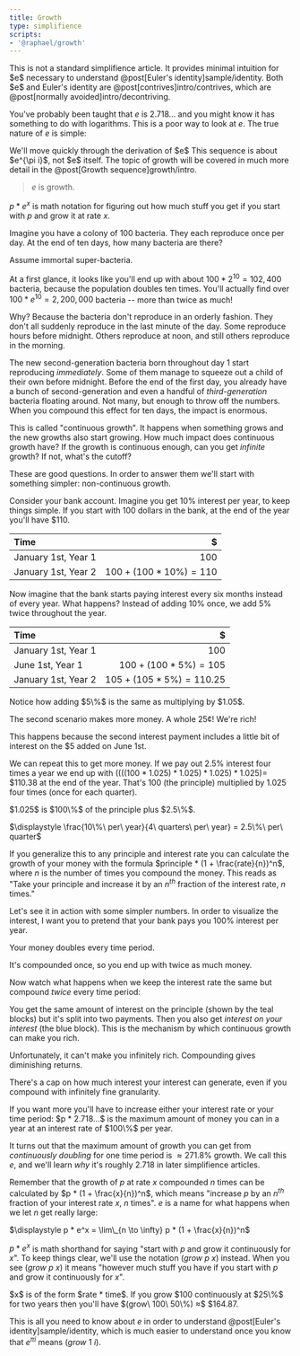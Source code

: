 ```yaml
---
title: Growth
type: simplifience
scripts:
- '@raphael/growth'
---
```


<div class="caution" markdown="block">
This is not a standard simplifience article. It provides minimal intuition for $e$ necessary to understand @post[Euler's identity]sample/identity. Both $e$ and Euler's identity are @post[contrives]intro/contrives, which are @post[normally avoided]intro/decontriving.
</div>

You've probably been taught that $e$ is $2.718...$ and you might know it has something to do with logarithms. This is a poor way to look at $e$. The true nature of $e$ is simple:

<aside class="info" markdown="block">
We'll move quickly through the derivation of $e$ This sequence is about $e^{\pi i}$, not $e$ itself. The topic of growth will be covered in much more detail in the @post[Growth sequence]growth/intro.
</aside>

> $e$ is growth.

$p * e^x$ is math notation for figuring out how much stuff you get if you start with $p$ and grow it at rate $x$.

Imagine you have a colony of 100 bacteria. They each reproduce once per day. At the end of ten days, <span class="info" markdown="inline">how many bacteria</span> are there?

<aside class="info" markdown="block">
Assume immortal super-bacteria.
</aside>

At a first glance, it looks like you'll end up with about $100 * 2^{10} = 102,400$ bacteria, because the population doubles ten times. You'll actually find over $100 * e^{10} = 2,200,000$ bacteria -- more than twice as much!

Why? Because the bacteria don't reproduce in an orderly fashion. They don't all suddenly reproduce in the last minute of the day. Some reproduce hours before midnight. Others reproduce at noon, and still others reproduce in the morning.

The new second-generation bacteria born throughout day 1 start reproducing *immediately*. Some of them manage to squeeze out a child of their own before midnight. Before the end of the first day, you already have a bunch of second-generation and even a handful of *third-generation* bacteria floating around. Not many, but enough to throw off the numbers. When you compound this effect for ten days, the impact is enormous.

This is called "continuous growth". It happens when something grows and the new growths also start growing. How much impact does continuous growth have? If the growth is continuous enough, can you get *infinite* growth? If not, what's the cutoff?

These are good questions. In order to answer them we'll start with something simpler: non-continuous growth.

Consider your bank account. Imagine you get $10\%$ interest per year, to keep things simple. If you start with $100$ dollars in the bank, at the end of the year you'll have <span>$</span>110.

| Time                |                          $ |
|:--------------------|---------------------------:|
| January 1st, Year 1 |                      $100$ |
| January 1st, Year 2 | $100 + (100 * 10\%) = 110$ |

Now imagine that the bank starts paying interest every six months instead of every year. What happens? Instead of adding 10% once, we add 5% twice throughout the year.

| Time                |                            $ |
|:--------------------|-----------------------------:|
| January 1st, Year 1 |                        $100$ |
| June 1st, Year 1    |    $100 + (100 * 5\%) = 105$ |
| January 1st, Year 2 | $105 + (105 * 5\%) = 110.25$ |

<aside class="info" markdown="block">
Notice how adding $5\%$ is the same as multiplying by $1.05$.
</aside>

The second scenario makes more money. A whole 25¢! We're rich!

This happens because the second interest payment includes a little bit of interest on the <span>$</span>5 added on June 1st.

We can repeat this to get more money. If we pay out $2.5\%$ interest four times a year we end up with $((((100 * 1.025) * 1.025) * 1.025) * 1.025) =$ <span>$</span>110.38 at the end of the year. That's $100$ (the principle) multiplied by <span class="info" markdown="inline">$1.025$</span> four times (once for each quarter).

<aside class="info" markdown="block">
$1.025$ is $100\%$ of the principle plus $2.5\%$.

$\displaystyle \frac{10\%\ per\ year}{4\ quarters\ per\ year} = 2.5\%\ per\ quarter$
</aside>

If you generalize this to any principle and interest rate you can calculate the growth of your money with the formula $principle * (1 + \frac{rate}{n})^n$, where $n$ is the number of times you compound the money. This reads as "Take your principle and increase it by an $n^{th}$ fraction of the interest rate, $n$ times."

Let's see it in action with some simpler numbers. In order to visualize the interest, I want you to pretend that your bank pays you <span class="info" markdown="inline">$100\%$ interest per year</span>.

<div class="growth" data-compounds="1"></div>
<aside class="info" markdown="block">
Your money doubles every time period.

It's compounded once, so you end up with twice as much money.
</aside>

Now watch what happens when we keep the interest rate the same but compound *twice* every time period:

<div class="growth" data-compounds="2"></div>

You get the same amount of interest on the principle (shown by the teal blocks) but it's split into two payments. Then you also get *interest on your interest* (the blue block). This is the mechanism by which continuous growth can make you rich.

Unfortunately, it can't make you infinitely rich. Compounding gives diminishing returns.

<div class="growth" data-compounds="[3, 4, 5, 6, 7]"></div>

There's a cap on how much interest your interest can generate, even if you compound with infinitely fine granularity.

<div class="growth" data-compounds="0"></div>

<aside class="info" markdown="block">
If you want more you'll have to increase either your interest rate or your time period: $p * 2.718...$ is the maximum amount of money you can in a year at an interest rate of $100\%$ per year.
</aside>

It turns out that the maximum amount of growth you can get from *continuously doubling* for one time period is $≈ 271.8\%$ growth. We call this $e$, and we'll learn *why* it's roughly $2.718$ in later simplifience articles.

Remember that the growth of $p$ at rate $x$ compounded $n$ times can be calculated by $p * (1 + \frac{x}{n})^n$, which means "increase $p$ by an $n^{th}$ fraction of your interest rate $x$, $n$ times". $e$ is a name for what happens when we let $n$ get really large:

$\displaystyle p * e^x = \lim\_{n \to \infty} p * (1 + \frac{x}{n})^n$

$p * e^x$ is math shorthand for saying "start with $p$ and grow it continuously for $x$". To keep things clear, we'll use the notation $(grow\ p\ x)$ instead. When you see $(grow\ p\ x)$ it means "however much stuff you have if you start with $p$ and grow it continuously <span class="info" markdown="inline">for $x$</span>".

<aside class="info" markdown="block">
$x$ is of the form $rate * time$. If you grow <span>$</span>100 continuously at $25\%$ for two years then you'll have $(grow\ 100\ 50\%) ≈$ <span>$</span>164.87.
</aside>

This is all you need to know about $e$ in order to understand @post[Euler's identity]sample/identity, which is much easier to understand once you know that $e^{\pi i}$ means $(grow\ 1\ i)$.
